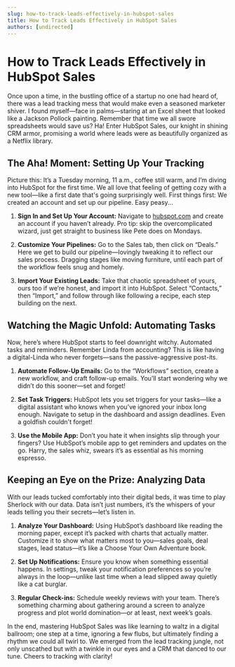 ```yaml
---
slug: how-to-track-leads-effectively-in-hubspot-sales
title: How to Track Leads Effectively in HubSpot Sales
authors: [undirected]
---
```


# How to Track Leads Effectively in HubSpot Sales

Once upon a time, in the bustling office of a startup no one had heard of, there was a lead tracking mess that would make even a seasoned marketer shiver. I found myself—face in palms—staring at an Excel sheet that looked like a Jackson Pollock painting. Remember that time we all swore spreadsheets would save us? Ha! Enter HubSpot Sales, our knight in shining CRM armor, promising a world where leads were as beautifully organized as a Netflix library.

## The Aha! Moment: Setting Up Your Tracking

Picture this: It’s a Tuesday morning, 11 a.m., coffee still warm, and I’m diving into HubSpot for the first time. We all love that feeling of getting cozy with a new tool—like a first date that's going surprisingly well. First things first: We created an account and set up our pipeline. Easy peasy...

1. **Sign In and Set Up Your Account:** Navigate to [hubspot.com](https://hubspot.com) and create an account if you haven’t already. Pro tip: skip the overcomplicated wizard, just get straight to business like Pete does on Mondays.

2. **Customize Your Pipelines:** Go to the Sales tab, then click on “Deals.” Here we get to build our pipeline—lovingly tweaking it to reflect our sales process. Dragging stages like moving furniture, until each part of the workflow feels snug and homely.

3. **Import Your Existing Leads:** Take that chaotic spreadsheet of yours, ours too if we’re honest, and import it into HubSpot. Select “Contacts,” then “Import,” and follow through like following a recipe, each step building on the next.

## Watching the Magic Unfold: Automating Tasks

Now, here’s where HubSpot starts to feel downright witchy. Automated tasks and reminders. Remember Linda from accounting? This is like having a digital-Linda who never forgets—sans the passive-aggressive post-its.

1. **Automate Follow-Up Emails:** Go to the “Workflows” section, create a new workflow, and craft follow-up emails. You’ll start wondering why we didn’t do this sooner—set and forget!

2. **Set Task Triggers:** HubSpot lets you set triggers for your tasks—like a digital assistant who knows when you’ve ignored your inbox long enough. Navigate to setup in the dashboard and assign deadlines. Even a goldfish couldn't forget!

3. **Use the Mobile App:** Don’t you hate it when insights slip through your fingers? Use HubSpot’s mobile app to get reminders and updates on the go. Harry, the sales whiz, swears it’s as essential as his morning espresso.

## Keeping an Eye on the Prize: Analyzing Data

With our leads tucked comfortably into their digital beds, it was time to play Sherlock with our data. Data isn’t just numbers, it’s the whispers of your leads telling you their secrets—let’s listen in.

1. **Analyze Your Dashboard:** Using HubSpot’s dashboard like reading the morning paper, except it’s packed with charts that actually matter. Customize it to show what matters most to you—sales goals, deal stages, lead status—it’s like a Choose Your Own Adventure book.

2. **Set Up Notifications:** Ensure you know when something essential happens. In settings, tweak your notification preferences so you’re always in the loop—unlike last time when a lead slipped away quietly like a cat burglar.

3. **Regular Check-ins:** Schedule weekly reviews with your team. There’s something charming about gathering around a screen to analyze progress and plot world domination—or at least, next week’s goals.

In the end, mastering HubSpot Sales was like learning to waltz in a digital ballroom; one step at a time, ignoring a few flubs, but ultimately finding a rhythm we could all twirl to. We emerged from the lead tracking jungle, not only unscathed but with a twinkle in our eyes and a CRM that danced to our tune. Cheers to tracking with clarity!
